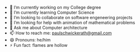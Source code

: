- 🔭 I’m currently working on my College degree
- 🌱 I’m currently learning Computer Science
- 👯 I’m looking to collaborate on software engeneering projects
- 🤔 I’m looking for help with animation of mathematical problems
- 💬 Ask me about Computer architecture
- 📫 How to reach me: paulschwickerath@gmail.com
- 😄 Pronouns: he/him
- ⚡ Fun fact: flames are hollow
